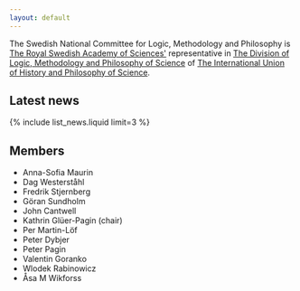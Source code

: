 ```yaml
---
layout: default
---
```

The Swedish National Committee for Logic, Methodology and Philosophy is
[The Royal Swedish Academy of Sciences'](https://www.kva.se/en)
representative in
[The Division of Logic, Methodology and Philosophy of Science](https://dlmps.org/)
of
[The International Union of History and Philosophy of Science](https://iuhpst.org/).

## Latest news

{% include list_news.liquid limit=3 %}

## Members

- Anna-Sofia Maurin
- Dag Westerståhl
- Fredrik Stjernberg
- Göran Sundholm
- John Cantwell
- Kathrin Glüer-Pagin (chair)
- Per Martin-Löf
- Peter Dybjer
- Peter Pagin
- Valentin Goranko
- Wlodek Rabinowicz
- Åsa M Wikforss
